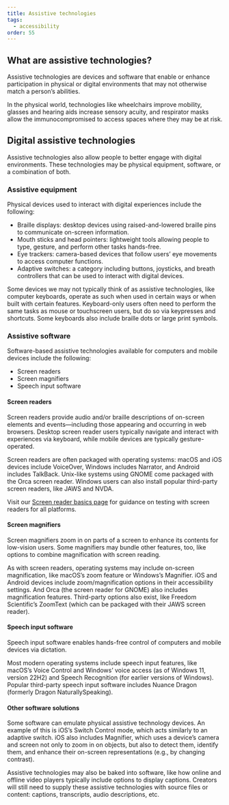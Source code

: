 ```yaml
---
title: Assistive technologies
tags:
  - accessibility
order: 55
---
```


## What are assistive technologies?

Assistive technologies are devices and software that enable or enhance participation in physical or digital environments that may not otherwise match a person’s abilities.

In the physical world, technologies like wheelchairs improve mobility, glasses and hearing aids increase sensory acuity, and respirator masks allow the immunocompromised to access spaces where they may be at risk.

## Digital assistive technologies

Assistive technologies also allow people to better engage with digital environments. These technologies may be physical equipment, software, or a combination of both.

### Assistive equipment

Physical devices used to interact with digital experiences include the following:

- Braille displays: desktop devices using raised-and-lowered braille pins to communicate on-screen information.
- Mouth sticks and head pointers: lightweight tools allowing people to type, gesture, and perform other tasks hands-free.
- Eye trackers: camera-based devices that follow users’ eye movements to access computer functions.
- Adaptive switches: a category including buttons, joysticks, and breath controllers that can be used to interact with digital devices.

Some devices we may not typically think of as assistive technologies, like computer keyboards, operate as such when used in certain ways or when built with certain features. Keyboard-only users often need to perform the same tasks as mouse or touchscreen users, but do so via keypresses and shortcuts. Some keyboards also include braille dots or large print symbols.

### Assistive software

Software-based assistive technologies available for computers and mobile devices include the following:

- Screen readers
- Screen magnifiers
- Speech input software

#### Screen readers

Screen readers provide audio and/or braille descriptions of on-screen elements and events—including those appearing and occurring in web browsers. Desktop screen reader users typically navigate and interact with experiences via keyboard, while mobile devices are typically gesture-operated.

Screen readers are often packaged with operating systems: macOS and iOS devices include VoiceOver, Windows includes Narrator, and Android includes TalkBack. Unix-like systems using GNOME come packaged with the Orca screen reader. Windows users can also install popular third-party screen readers, like JAWS and NVDA.

Visit our [Screen reader basics page](/accessibility/screen-readers/) for guidance on testing with screen readers for all platforms.

#### Screen magnifiers

Screen magnifiers zoom in on parts of a screen to enhance its contents for low-vision users. Some magnifiers may bundle other features, too, like options to combine magnification with screen reading.

As with screen readers, operating systems may include on-screen magnification, like macOS’s zoom feature or Windows’s Magnifier. iOS and Android devices include zoom/magnification options in their accessibility settings. And Orca (the screen reader for GNOME) also includes magnification features. Third-party options also exist, like Freedom Scientific’s ZoomText (which can be packaged with their JAWS screen reader).

#### Speech input software

Speech input software enables hands-free control of computers and mobile devices via dictation.

Most modern operating systems include speech input features, like macOS’s Voice Control and Windows’ voice access (as of Windows 11, version 22H2) and Speech Recognition (for earlier versions of Windows). Popular third-party speech input software includes Nuance Dragon (formerly Dragon NaturallySpeaking).

#### Other software solutions

Some software can emulate physical assistive technology devices. An example of this is iOS’s Switch Control mode, which acts similarly to an adaptive switch. iOS also includes Magnifier, which uses a device’s camera and screen not only to zoom in on objects, but also to detect them, identify them, and enhance their on-screen representations (e.g., by changing contrast).

Assistive technologies may also be baked into software, like how online and offline video players typically include options to display captions. Creators will still need to supply these assistive technologies with source files or content: captions, transcripts, audio descriptions, etc.
